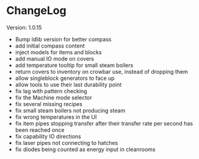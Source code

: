 # ChangeLog

Version: 1.0.15

* Bump ldlib version for better compass
* add initial compass content
* inject models for items and blocks
* add manual IO mode on covers
* add temperature tooltip for small steam boilers
* return covers to inventory on crowbar use, instead of dropping them
* allow singleblock generators to face up
* allow tools to use their last durability point
* fix lag with pattern checking
* fix the Machine mode selector
* fix several missing recipes
* fix small steam boilers not producing steam
* fix wrong temperatures in the UI
* fix item pipes stopping transfer after their transfer rate per second has been reached once
* fix capability IO directions
* fix laser pipes not connecting to hatches
* fix diodes being counted as energy input in cleanrooms